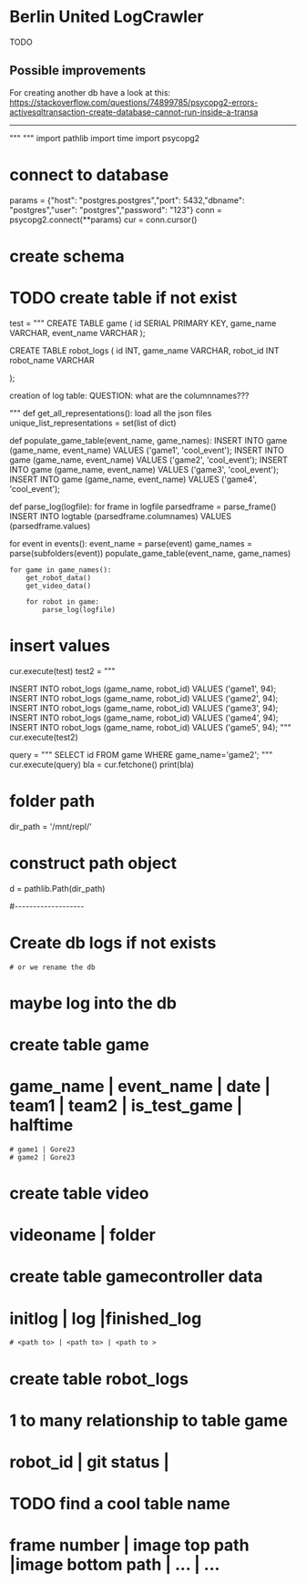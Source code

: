 # Berlin United LogCrawler

TODO

## Possible improvements
For creating another db have a look at this: https://stackoverflow.com/questions/74899785/psycopg2-errors-activesqltransaction-create-database-cannot-run-inside-a-transa


---
"""
"""
import pathlib
import time
import psycopg2

# connect to database
params = {"host": "postgres.postgres","port": 5432,"dbname": "postgres","user": "postgres","password": "123"}
conn = psycopg2.connect(**params)
cur = conn.cursor()

# create schema
# TODO create table if not exist
test = """
CREATE TABLE game (
 id SERIAL PRIMARY KEY,
  game_name VARCHAR,
  event_name VARCHAR
);

CREATE TABLE robot_logs (
  id INT,
  	game_name VARCHAR,
  	robot_id INT
    robot_name VARCHAR

);

creation of log table:
     QUESTION: what are the columnnames???

"""
def get_all_representations():
    load all the json files
    unique_list_representations = set(list of dict)


def populate_game_table(event_name, game_names):
    INSERT INTO game (game_name, event_name) VALUES ('game1', 'cool_event');
    INSERT INTO game (game_name, event_name) VALUES ('game2', 'cool_event');
    INSERT INTO game (game_name, event_name) VALUES ('game3', 'cool_event');
    INSERT INTO game (game_name, event_name) VALUES ('game4', 'cool_event');


def parse_log(logfile):
    for frame in logfile
        parsedframe = parse_frame()
        INSERT INTO logtable (parsedframe.columnames) VALUES (parsedframe.values)


for event in events():
    event_name = parse(event)
    game_names = parse(subfolders(event))
    populate_game_table(event_name, game_names)
    
    for game in game_names():
        get_robot_data()
        get_video_data()

        for robot in game:
            parse_log(logfile)

# insert values
cur.execute(test)
test2 = """


INSERT INTO robot_logs (game_name, robot_id) VALUES ('game1', 94);
INSERT INTO robot_logs (game_name, robot_id) VALUES ('game2', 94);
INSERT INTO robot_logs (game_name, robot_id) VALUES ('game3', 94);
INSERT INTO robot_logs (game_name, robot_id) VALUES ('game4', 94);
INSERT INTO robot_logs (game_name, robot_id) VALUES ('game5', 94);
"""
cur.execute(test2)

query = """
SELECT id FROM game WHERE game_name='game2';
"""
cur.execute(query)
bla = cur.fetchone()
print(bla)

# folder path
dir_path = '/mnt/repl/'
# construct path object
d = pathlib.Path(dir_path)

#-------------------
# Create db logs if not exists
    # or we rename the db

# maybe log into the db

# create table game
# game_name | event_name | date | team1 | team2 | is_test_game | halftime

    # game1 | Gore23
    # game2 | Gore23

# create table video
# videoname | folder

# create table gamecontroller data
# initlog | log |finished_log
    # <path to> | <path to> | <path to >

# create table robot_logs
# 1 to many relationship to table game
# robot_id | git status | 

# TODO find a cool table name
# frame number | image top path |image bottom path | ... | ...